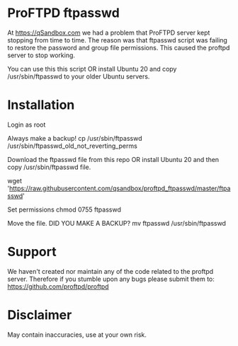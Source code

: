 # ProFTPD ftpasswd
At https://qSandbox.com we had a problem that ProFTPD server kept stopping from time to time.
The reason was that ftpasswd script was failing to restore the password and group file permissions.
This caused the proftpd server to stop working.
 
You can use this this script OR install Ubuntu 20 and copy /usr/sbin/ftpasswd to your older Ubuntu servers.

# Installation

Login as root

Always make a backup!
cp /usr/sbin/ftpasswd /usr/sbin/ftpasswd_old_not_reverting_perms

Download the ftpasswd file from this repo OR install Ubuntu 20 and then copy /usr/sbin/ftpasswd file.

wget 'https://raw.githubusercontent.com/qsandbox/proftpd_ftpasswd/master/ftpasswd'

Set permissions
chmod 0755 ftpasswd

Move the file. DID YOU MAKE A BACKUP?
mv ftpasswd /usr/sbin/ftpasswd

# Support
We haven't created nor maintain any of the code related to the proftpd server.
Therefore if you stumble upon any bugs please submit them to: 
https://github.com/proftpd/proftpd

# Disclaimer
May contain inaccuracies, use at your own risk.


